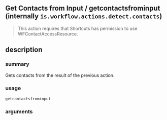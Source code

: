 
## Get Contacts from Input / getcontactsfrominput (internally `is.workflow.actions.detect.contacts`)


> This action requires that Shortcuts has permission to use WFContactAccessResource.


## description
### summary
Gets contacts from the result of the previous action.


### usage
`getcontactsfrominput `

### arguments

